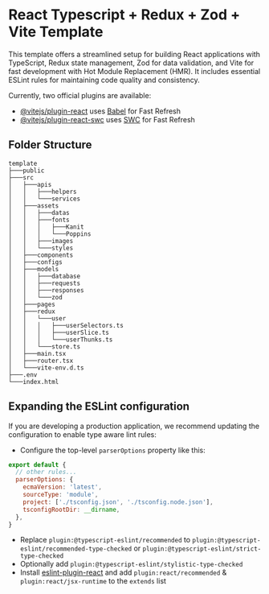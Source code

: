 # React Typescript + Redux + Zod + Vite Template

This template offers a streamlined setup for building React applications with TypeScript, Redux state management, Zod for data validation, and Vite for fast development with Hot Module Replacement (HMR). It includes essential ESLint rules for maintaining code quality and consistency.

Currently, two official plugins are available:

- [@vitejs/plugin-react](https://github.com/vitejs/vite-plugin-react/blob/main/packages/plugin-react/README.md) uses [Babel](https://babeljs.io/) for Fast Refresh
- [@vitejs/plugin-react-swc](https://github.com/vitejs/vite-plugin-react-swc) uses [SWC](https://swc.rs/) for Fast Refresh


## Folder Structure
```
template
├───public
├───src
│   ├───apis
│   │   ├───helpers
│   │   └───services
│   ├───assets
│   │   ├───datas
│   │   ├───fonts
│   │   │   ├───Kanit
│   │   │   └───Poppins
│   │   ├───images
│   │   └───styles
│   ├───components
│   ├───configs
│   ├───models
│   │   ├───database
│   │   ├───requests
│   │   ├───responses
│   │   └───zod
│   ├───pages
│   ├───redux
│   │   └───user
│   │   │   ├───userSelectors.ts
│   │   │   ├───userSlice.ts
│   │   │   └───userThunks.ts
│   │   └───store.ts
│   ├───main.tsx
│   ├───router.tsx
│   └───vite-env.d.ts
├───.env
└───index.html
```

## Expanding the ESLint configuration

If you are developing a production application, we recommend updating the configuration to enable type aware lint rules:

- Configure the top-level `parserOptions` property like this:

```js
export default {
  // other rules...
  parserOptions: {
    ecmaVersion: 'latest',
    sourceType: 'module',
    project: ['./tsconfig.json', './tsconfig.node.json'],
    tsconfigRootDir: __dirname,
  },
}
```

- Replace `plugin:@typescript-eslint/recommended` to `plugin:@typescript-eslint/recommended-type-checked` or `plugin:@typescript-eslint/strict-type-checked`
- Optionally add `plugin:@typescript-eslint/stylistic-type-checked`
- Install [eslint-plugin-react](https://github.com/jsx-eslint/eslint-plugin-react) and add `plugin:react/recommended` & `plugin:react/jsx-runtime` to the `extends` list
